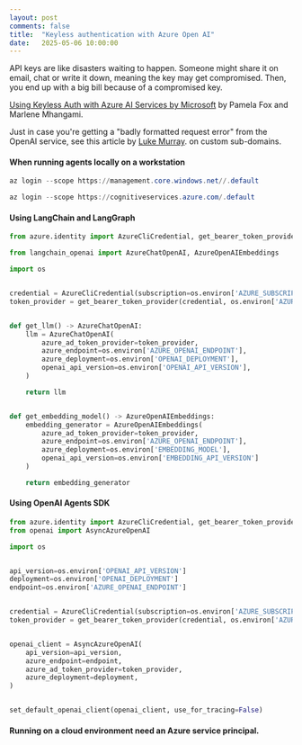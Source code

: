 ```yaml
---
layout: post
comments: false
title:  "Keyless authentication with Azure Open AI"
date:   2025-05-06 10:00:00
---
```


API keys are like disasters waiting to happen. Someone might share it on email, chat or write it down, meaning the key may get compromised. Then, you end up with a big bill because of a compromised key.

[Using Keyless Auth with Azure AI Services by Microsoft](https://www.youtube.com/watch?v=IkDcQvKoQ8k) by Pamela Fox and Marlene Mhangami.

Just in case you're getting a "badly formatted request error" from the OpenAI service, see this article by [Luke Murray](https://luke.geek.nz/azure/openai-request-badly-formatted/). on custom sub-domains.

#### When running agents locally on a workstation 

```powershell
az login --scope https://management.core.windows.net//.default

az login --scope https://cognitiveservices.azure.com/.default

```

#### Using LangChain and LangGraph

```python
from azure.identity import AzureCliCredential, get_bearer_token_provider

from langchain_openai import AzureChatOpenAI, AzureOpenAIEmbeddings

import os


credential = AzureCliCredential(subscription=os.environ['AZURE_SUBSCRIPTION'])
token_provider = get_bearer_token_provider(credential, os.environ['AZURE_BEARER_TOKEN_PROVIDER_ENDPOINT'])


def get_llm() -> AzureChatOpenAI:
    llm = AzureChatOpenAI(
        azure_ad_token_provider=token_provider,
        azure_endpoint=os.environ['AZURE_OPENAI_ENDPOINT'],
        azure_deployment=os.environ['OPENAI_DEPLOYMENT'],
        openai_api_version=os.environ['OPENAI_API_VERSION'],
    )

    return llm


def get_embedding_model() -> AzureOpenAIEmbeddings:
    embedding_generator = AzureOpenAIEmbeddings(
        azure_ad_token_provider=token_provider,
        azure_endpoint=os.environ['AZURE_OPENAI_ENDPOINT'],
        azure_deployment=os.environ['EMBEDDING_MODEL'],
        openai_api_version=os.environ['EMBEDDING_API_VERSION']
    )

    return embedding_generator


```

#### Using OpenAI Agents SDK

```python
from azure.identity import AzureCliCredential, get_bearer_token_provider
from openai import AsyncAzureOpenAI

import os


api_version=os.environ['OPENAI_API_VERSION']
deployment=os.environ['OPENAI_DEPLOYMENT']
endpoint=os.environ['AZURE_OPENAI_ENDPOINT']


credential = AzureCliCredential(subscription=os.environ['AZURE_SUBSCRIPTION'])
token_provider = get_bearer_token_provider(credential, os.environ['AZURE_BEARER_TOKEN_PROVIDER_ENDPOINT'])


openai_client = AsyncAzureOpenAI(
    api_version=api_version,
    azure_endpoint=endpoint,
    azure_ad_token_provider=token_provider,
    azure_deployment=deployment,    
)


set_default_openai_client(openai_client, use_for_tracing=False)

```

#### Running on a cloud environment need an Azure service principal.

